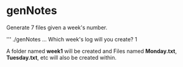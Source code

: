 # genNotes

Generate 7 files given a week's number.

'''
./genNotes
...
Which week's log will you create?
1

A folder named **week1** will be created and Files named **Monday.txt**, **Tuesday.txt**, etc
will also be created within.
